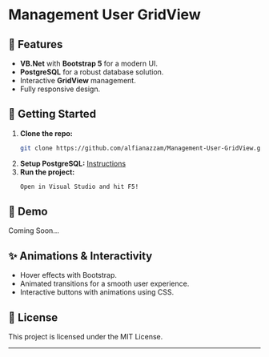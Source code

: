 # Management User GridView

## 🌟 Features
- **VB.Net** with **Bootstrap 5** for a modern UI.
- **PostgreSQL** for a robust database solution.
- Interactive **GridView** management.
- Fully responsive design.

## 🚀 Getting Started
1. **Clone the repo:**
   ```bash
   git clone https://github.com/alfianazzam/Management-User-GridView.git
   ```
2. **Setup PostgreSQL:** [Instructions](https://your-db-setup-url.com)
3. **Run the project:**
   ```bash
   Open in Visual Studio and hit F5!
   ```

## 🎥 Demo
Coming Soon...

## ✨ Animations & Interactivity
- Hover effects with Bootstrap.
- Animated transitions for a smooth user experience.
- Interactive buttons with animations using CSS.

## 📄 License
This project is licensed under the MIT License.

---

